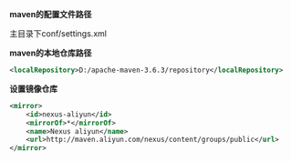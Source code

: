 **maven的配置文件路径**

主目录下conf/settings.xml



**maven的本地仓库路径**

```xml
<localRepository>D:/apache-maven-3.6.3/repository</localRepository>
```

**设置镜像仓库**

```xml
<mirror>
    <id>nexus-aliyun</id>
    <mirrorOf>*</mirrorOf>
    <name>Nexus aliyun</name>
    <url>http://maven.aliyun.com/nexus/content/groups/public</url>
</mirror>
```

